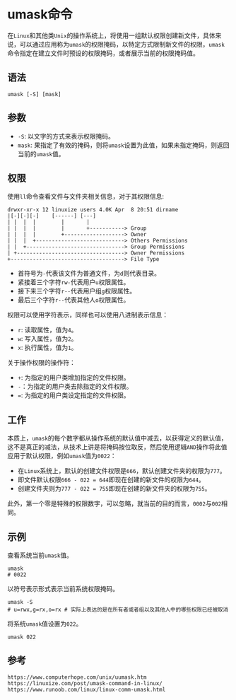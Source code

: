# umask命令
在`Linux`和其他类`Unix`的操作系统上，将使用一组默认权限创建新文件，具体来说，可以通过应用称为`umask`的权限掩码，以特定方式限制新文件的权限，`umask`命令指定在建立文件时预设的权限掩码，或者展示当前的权限掩码值。

## 语法

```shell
umask [-S] [mask]
```

## 参数
* `-S`: 以文字的方式来表示权限掩码。
* `mask`: 果指定了有效的掩码，则将`umask`设置为此值，如果未指定掩码，则返回当前的`umask`值。

## 权限
使用`ll`命令查看文件与文件夹相关信息，对于其权限信息:

```shell
drwxr-xr-x 12 linuxize users 4.0K Apr  8 20:51 dirname
|[-][-][-]    [------] [---]
| |  |  |        |       |       
| |  |  |        |       +-----------> Group
| |  |  |        +-------------------> Owner
| |  |  +----------------------------> Others Permissions
| |  +-------------------------------> Group Permissions
| +----------------------------------> Owner Permissions
+------------------------------------> File Type
```
* 首符号为`-`代表该文件为普通文件，为`d`则代表目录。
* 紧接着三个字符`rw-`代表用户`u`权限属性。
* 接下来三个字符`r--`代表用户组`g`权限属性。
* 最后三个字符`r--`代表其他人`o`权限属性。

权限可以使用字符表示，同样也可以使用八进制表示信息：
* `r`: 读取属性，值为`4`。
* `w`: 写入属性，值为`2`。
* `x`: 执行属性，值为`1`。

关于操作权限的操作符：
* `+`: 为指定的用户类增加指定的文件权限。
* `-`：为指定的用户类去除指定的文件权限。
* `=`: 为指定的用户类设定指定的文件权限。

## 工作
本质上，`umask`的每个数字都从操作系统的默认值中减去，以获得定义的默认值，这不是真正的减法，从技术上讲是将掩码按位取反，然后使用逻辑`AND`操作将此值应用于默认权限，例如`umask`值为`0022`：
* 在`Linux`系统上，默认的创建文件权限是`666`，默认创建文件夹的权限为`777`。
* 即文件默认权限`666 - 022 = 644`即现在创建的新文件的权限为`644`。
* 创建文件夹则为`777 - 022 = 755`即现在创建的新文件夹的权限为`755`。

此外，第一个零是特殊的权限数字，可以忽略，就当前的目的而言，`0002`与`002`相同。

## 示例

查看系统当前`umask`值。

```shell
umask
# 0022 
```

以符号表示形式表示当前系统权限掩码。

```shell
umask -S
# u=rwx,g=rx,o=rx # 实际上表达的是在所有者或者组以及其他人中的哪些权限已经被取消
```

将系统`umask`值设置为`022`。

```shell
umask 022
```



## 参考

```
https://www.computerhope.com/unix/uumask.htm
https://linuxize.com/post/umask-command-in-linux/
https://www.runoob.com/linux/linux-comm-umask.html
```
